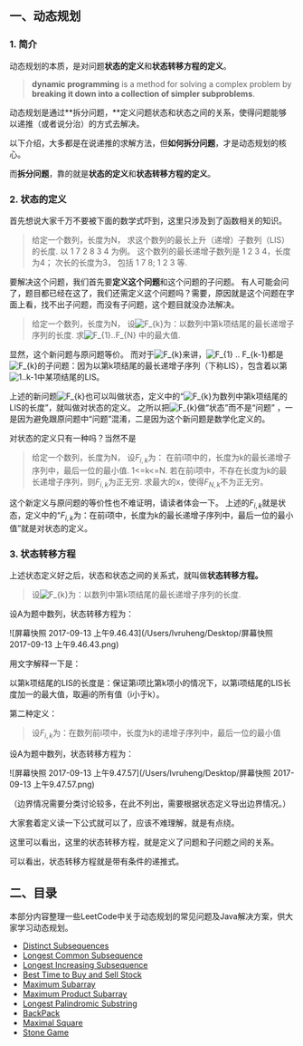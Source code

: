 ## 一、动态规划

### 1. 简介

动态规划的本质，是对问题**状态的定义**和**状态转移方程的定义**。

> **dynamic programming** is a method for solving a complex problem by **breaking it down into a collection of simpler subproblems**.

动态规划是通过**拆分问题，**定义问题状态和状态之间的关系，使得问题能够以递推（或者说分治）的方式去解决。

以下介绍，大多都是在说递推的求解方法，但**如何拆分问题**，才是动态规划的核心。

而**拆分问题**，靠的就是**状态的定义**和**状态转移方程的定义**。

### 2. 状态的定义

首先想说大家千万不要被下面的数学式吓到，这里只涉及到了函数相关的知识。

> 给定一个数列，长度为N，
> 求这个数列的最长上升（递增）子数列（LIS）的长度.
> 以
> 1 7 2 8 3 4
> 为例。
> 这个数列的最长递增子数列是 1 2 3 4，长度为4；
> 次长的长度为3， 包括 1 7 8; 1 2 3 等.

要解决这个问题，我们首先要**定义这个问题**和这个问题的子问题。
有人可能会问了，题目都已经在这了，我们还需定义这个问题吗？需要，原因就是这个问题在字面上看，找不出子问题，而没有子问题，这个题目就没办法解决。

> 给定一个数列，长度为N，
> 设![F_{k}](https://www.zhihu.com/equation?tex=F_%7Bk%7D)为：以数列中第k项结尾的最长递增子序列的长度.
> 求![F_{1}..F_{N}](https://www.zhihu.com/equation?tex=F_%7B1%7D..F_%7BN%7D) 中的最大值.

显然，这个新问题与原问题等价。
而对于![F_{k}](https://www.zhihu.com/equation?tex=F_%7Bk%7D)来讲，![F_{1} .. F_{k-1}](https://www.zhihu.com/equation?tex=F_%7B1%7D+..+F_%7Bk-1%7D)都是![F_{k}](https://www.zhihu.com/equation?tex=F_%7Bk%7D)的子问题：因为以第k项结尾的最长递增子序列（下称LIS），包含着以第![1..k-1](https://www.zhihu.com/equation?tex=1..k-1)中某项结尾的LIS。

上述的新问题![F_{k}](https://www.zhihu.com/equation?tex=F_%7Bk%7D)也可以叫做状态，定义中的“![F_{k}](https://www.zhihu.com/equation?tex=F_%7Bk%7D)为数列中第k项结尾的LIS的长度”，就叫做对状态的定义。
之所以把![F_{k}](https://www.zhihu.com/equation?tex=F_%7Bk%7D)做“状态”而不是“问题” ，一是因为避免跟原问题中“问题”混淆，二是因为这个新问题是数学化定义的。

对状态的定义只有一种吗？当然不是

> 给定一个数列，长度为N，
> 设$F_{i,k}$为：
> 在前i项中的，长度为k的最长递增子序列中，最后一位的最小值. 1<=k<=N.
> 若在前i项中，不存在长度为k的最长递增子序列，则$F_{i,k}$为正无穷.
> 求最大的x，使得$F_{N,k}$不为正无穷。

这个新定义与原问题的等价性也不难证明，请读者体会一下。
上述的$F_{i,k}$就是状态，定义中的“$F_{i,k}$为：在前i项中，长度为k的最长递增子序列中，最后一位的最小值”就是对状态的定义。

### 3. 状态转移方程

上述状态定义好之后，状态和状态之间的关系式，就叫做**状态转移方程。**

> 设![F_{k}](https://www.zhihu.com/equation?tex=F_%7Bk%7D)为：以数列中第k项结尾的最长递增子序列的长度.

设A为题中数列，状态转移方程为：

![屏幕快照 2017-09-13 上午9.46.43](/Users/lvruheng/Desktop/屏幕快照 2017-09-13 上午9.46.43.png)

用文字解释一下是：

以第k项结尾的LIS的长度是：保证第i项比第k项小的情况下，以第i项结尾的LIS长度加一的最大值，取遍i的所有值（i小于k）。

第二种定义：

> 设$F_{i,k}$为：在数列前i项中，长度为k的递增子序列中，最后一位的最小值

设A为题中数列，状态转移方程为：

![屏幕快照 2017-09-13 上午9.47.57](/Users/lvruheng/Desktop/屏幕快照 2017-09-13 上午9.47.57.png)

（边界情况需要分类讨论较多，在此不列出，需要根据状态定义导出边界情况。）

大家套着定义读一下公式就可以了，应该不难理解，就是有点绕。

这里可以看出，这里的状态转移方程，就是定义了问题和子问题之间的关系。

可以看出，状态转移方程就是带有条件的递推式。

## 二、目录

本部分内容整理一些LeetCode中关于动态规划的常见问题及Java解决方案，供大家学习动态规划。

- [Distinct Subsequences](/docs/algorithm/LeetCode/Dynamic-Programming/Distinct-Subsequences.md)
- [Longest Common Subsequence](/docs/algorithm/LeetCode/Dynamic-Programming/Longest-Common-Subsequence.md)
- [Longest Increasing Subsequence](/docs/algorithm/LeetCode/Dynamic-Programming/Longest-Increasing-Subsequence.md)
- [Best Time to Buy and Sell Stock](/docs/algorithm/LeetCode/Dynamic-Programming/stock.md)
- [Maximum Subarray](/docs/algorithm/LeetCode/Dynamic-Programming/Maximum-Subarray.md)
- [Maximum Product Subarray](/docs/algorithm/LeetCode/Dynamic-Programming/Maxmimum-Product-Subarray.md)
- [Longest Palindromic Substring](/docs/algorithm/LeetCode/Dynamic-Programming/Longest-Palindromic-Substring.md)
- [BackPack](/docs/algorithm/LeetCode/Dynamic-Programming/backpack.md)
- [Maximal Square](/docs/algorithm/LeetCode/Dynamic-Programming/Maximal-Square.md)
- [Stone Game](/docs/algorithm/LeetCode/Dynamic-Programming/Stone-Game.md)